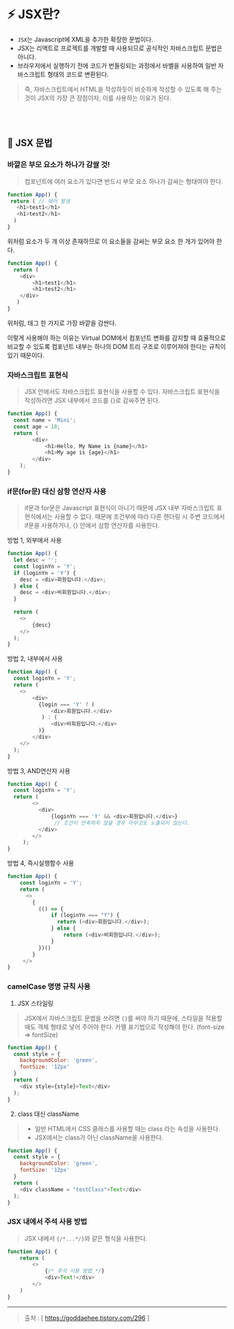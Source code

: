 
# 

# ⚡ JSX란?
- `JSX`는 Javascript에 XML을 추가한 확장한 문법이다.
 - JSX는 리액트로 프로젝트를 개발할 때 사용되므로 공식적인 자바스크립트 문법은 아니다.
 - 브라우저에서 실행하기 전에 코드가 번들링되는 과정에서 바벨을 사용하여 일반 자바스크립트 형태의 코드로 변환된다.
 
 > 즉, 자바스크립트에서 HTML을 작성하듯이 비슷하게 작성할 수 있도록 해 주는 것이 JSX의 가장 큰 장점이자, 이를 사용하는 이유가 된다.   
   
<br><br>
    
 ## 📃 JSX 문법   
    
    
 ### 바깥은 부모 요소가 하나가 감쌀 것!
 > 컴포넌트에 여러 요소가 있다면 반드시 부모 요소 하나가 감싸는 형태여야 한다.
 
 ```Javascript
function App() {
  return ( // 에러 발생
    <h1>test1</h1>
    <h1>test2</h1>
   )
}
```
위처럼 요소가 두 개 이상 존재하므로 이 요소들을 감싸는 부모 요소 한 개가 있어야 한다.


```Javascript
function App() {
  return (
    <div>
    	<h1>test1</h1>
    	<h1>test2</h1>
    </div>
   )
}
```
위처럼, 태그 한 가지로 가장 바깥을 감싼다.

이렇게 사용해야 하는 이유는 Virtual DOM에서 컴포넌트 변화를 감지할 때 효율적으로 비교할 수 있도록 컴포넌트 내부는 하나의 DOM 트리 구조로 이루어져야 한다는 규칙이 있기 때문이다.

### 자바스크립트 표현식
> JSX 안에서도 자바스크립트 표현식을 사용할 수 있다.
자바스크립트 표현식을 작성하려면 JSX 내부에서 코드를 {}로 감싸주면 된다.

```javascript
function App() {
  const name = 'Mini';
  const age = 18;
  return (
    	<div>
    		<h1>Hello, My Name is {name}</h1>
			<h1>My age is {age}</h1>
		</div>
	);
}
```

### if문(for문) 대신 삼항 연산자 사용
> if문과 for문은 Javascript 표현식이 아니기 때문에 JSX 내부 자바스크립트 표현식에서는 사용할 수 없다.
때문에 조건부에 따라 다른 렌더링 시 주변 코드에서 if문을 사용하거나, {} 안에서 삼항 연산자를 사용한다.

방법 1, 외부에서 사용
```javascript
function App() {
  let desc = '';
  const loginYn = 'Y';
  if (loginYn = 'Y') {
    desc = <div>회원입니다.</div>;
  } else {
    desc = <div>비회원입니다.</div>;
  }
  
  return (
    <>
    	{desc}
    </>
  );
}
```

방법 2, 내부에서 사용
```javascript
function App() {
  const loginYn = 'Y';
  return (
    <>
    	<div>
          {login === 'Y' ? (
           	  <div>회원입니다.</div>
           ) : (
              <div>비회원입니다.</div>
          )}
		</div>
	</>
  );
}
```

방법 3, AND연산자 사용
```javascript
function App() {
  const loginYn = 'Y';
  return (
    	<>
          <div>
              {loginYn === 'Y' && <div>회원입니다.</div>}
               // 조건이 만족하지 않을 경우 아무것도 노출되지 않는다.
          </div>
     	</>
     );
}
```

방법 4, 즉시실행함수 사용
```javascript
function App() {
	const loginYn = 'Y';
  	return (
      <>
        {
          (() => {
              if (loginYn === "Y") {
                return (<div>회원입니다.</div>);
              } else {
                  return (<div>비회원입니다.</div>);
              }
          })()
        }
     </>
}
```


### camelCase 명명 규칙 사용
1) JSX 스타일링
> JSX에서 자바스크립트 문법을 쓰려면 `{}`를 써야 하기 때문에, 스타일을 적용할 때도 객체 형태로 넣어 주어야 한다.
카멜 표기법으로 작성해야 한다. (font-size => fontSize)
```javascript
function App() {
  const style = {
    backgroundColor: 'green',
    fontSize: '12px'
  }
  return (
    <div style={style}>Text</div>
  );
}
```

2) class 대신 className
> - 일반 HTML에서 CSS 클래스를 사용할 때는 class 라는 속성을 사용한다.
> - JSX에서는 class가 아닌 className을 사용한다.
```javascript
function App() {
  const style = {
    backgroundColor: 'green',
    fontSize: '12px'
  }
  return (
    <div className = "testClass">Text</div>
  );
}
```


### JSX 내에서 주석 사용 방법
> JSX 내에서 `{/*...*/}`와 같은 형식을 사용한다.
```javascript
function App() {
 	return (
    	<>
      		{/* 주석 사용 방법 */}
      		<div>Text!</div>
      	</>
    ) 
}
```


<hr>

> 출처 : [ https://goddaehee.tistory.com/296 ]